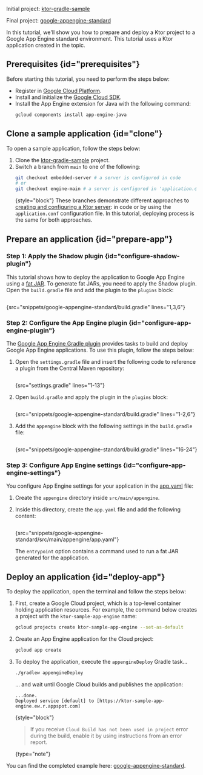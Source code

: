[//]: # (title: Google App Engine)

<microformat>
<p>
<control>Initial project</control>: <a href="https://github.com/ktorio/ktor-gradle-sample/">ktor-gradle-sample</a>
</p>
<p>
<control>Final project</control>: <a href="https://github.com/ktorio/ktor-documentation/tree/%current-branch%/codeSnippets/snippets/google-appengine-standard">google-appengine-standard</a>
</p>
</microformat>

In this tutorial, we'll show you how to prepare and deploy a Ktor project to a Google App Engine standard environment. This tutorial uses a Ktor application created in the [](Gradle.xml) topic.



## Prerequisites {id="prerequisites"}
Before starting this tutorial, you need to perform the steps below:
* Register in [Google Cloud Platform](https://console.cloud.google.com/).
* Install and initialize the [Google Cloud SDK](https://cloud.google.com/sdk/docs/install).
* Install the App Engine extension for Java with the following command:
   ```Bash
   gcloud components install app-engine-java
   ```

## Clone a sample application {id="clone"}
To open a sample application, follow the steps below:
1. Clone the [ktor-gradle-sample](https://github.com/ktorio/ktor-gradle-sample) project.
2. Switch a branch from `main` to one of the following:
   ```Bash
   git checkout embedded-server # a server is configured in code
   # or
   git checkout engine-main # a server is configured in 'application.conf'
   ```
   {style="block"}
   These branches demonstrate different approaches to [creating and configuring a Ktor server](create_server.xml): in code or by using the `application.conf` configuration file. In this tutorial, deploying process is the same for both approaches.

## Prepare an application {id="prepare-app"}
### Step 1: Apply the Shadow plugin {id="configure-shadow-plugin"}
This tutorial shows how to deploy the application to Google App Engine using a [fat JAR](fatjar.md). To generate fat JARs, you need to apply the Shadow plugin. Open the `build.gradle` file and add the plugin to the `plugins` block:
```groovy
```
{src="snippets/google-appengine-standard/build.gradle" lines="1,3,6"}


### Step 2: Configure the App Engine plugin {id="configure-app-engine-plugin"}
The [Google App Engine Gradle plugin](https://github.com/GoogleCloudPlatform/app-gradle-plugin) provides tasks to build and deploy Google App Engine applications. To use this plugin, follow the steps below:

1. Open the `settings.gradle` file and insert the following code to reference a plugin from the Central Maven repository:
   ```groovy
   ```
   {src="settings.gradle" lines="1-13"}

3. Open `build.gradle` and apply the plugin in the `plugins` block:
   ```groovy
   ```
   {src="snippets/google-appengine-standard/build.gradle" lines="1-2,6"}

4. Add the `appengine` block with the following settings in the `build.gradle` file:
   ```groovy
   ```
   {src="snippets/google-appengine-standard/build.gradle" lines="16-24"}


### Step 3: Configure App Engine settings {id="configure-app-engine-settings"}
You configure App Engine settings for your application in the [app.yaml](https://cloud.google.com/appengine/docs/standard/python/config/appref) file:
1. Create the `appengine` directory inside `src/main/appengine`.
2. Inside this directory, create the `app.yaml` file and add the following content:
   ```yaml
   ```
   {src="snippets/google-appengine-standard/src/main/appengine/app.yaml"}
   
   The `entrypoint` option contains a command used to run a fat JAR generated for the application.


## Deploy an application {id="deploy-app"}

To deploy the application, open the terminal and follow the steps below:

1. First, create a Google Cloud project, which is a top-level container holding application resources. For example, the command below creates a project with the `ktor-sample-app-engine` name:
   ```Bash
   gcloud projects create ktor-sample-app-engine --set-as-default
   ```
   
2. Create an App Engine application for the Cloud project:
   ```Bash
   gcloud app create
   ```

3. To deploy the application, execute the `appengineDeploy` Gradle task...
   ```Bash
   ./gradlew appengineDeploy
   ```
   ... and wait until Google Cloud builds and publishes the application:
   ```
   ...done.
   Deployed service [default] to [https://ktor-sample-app-engine.ew.r.appspot.com]
   ```
   {style="block"}
   > If you receive `Cloud Build has not been used in project` error during the build, enable it by using instructions from an error report.
   >
   {type="note"}

You can find the completed example here: [google-appengine-standard](https://github.com/ktorio/ktor-documentation/tree/%current-branch%/codeSnippets/snippets/google-appengine-standard).
